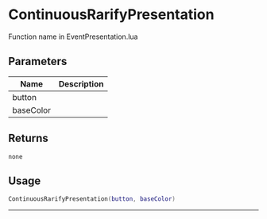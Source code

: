 # ContinuousRarifyPresentation

Function name in EventPresentation.lua

## Parameters

| Name      | Description |
| --------- | ----------- |
| button    |             |
| baseColor |             |

## Returns

`none`

## Usage

```lua
ContinuousRarifyPresentation(button, baseColor)
```

---
